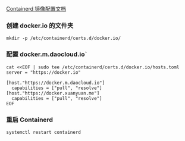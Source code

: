 [Containerd 镜像配置文档](https://github.com/containerd/containerd/blob/main/docs/hosts.md#registry-host-namespace)

### 创建 docker.io 的文件夹

```
mkdir -p /etc/containerd/certs.d/docker.io/
```

### 配置 docker.m.daocloud.io`

```
cat <<EOF | sudo tee /etc/containerd/certs.d/docker.io/hosts.toml
server = "https://docker.io"

[host."https://docker.m.daocloud.io"]
  capabilities = ["pull", "resolve"]
[host."https://docker.xuanyuan.me"]
  capabilities = ["pull", "resolve"]
EOF
```

### 重启 Containerd

```
systemctl restart containerd
```